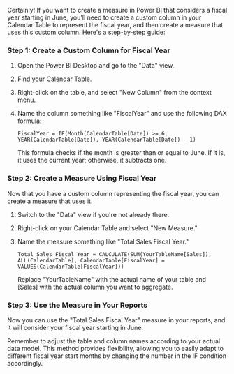 Certainly! If you want to create a measure in Power BI that considers a fiscal year starting in June, you'll need to create a custom column in your Calendar Table to represent the fiscal year, and then create a measure that uses this custom column. Here's a step-by-step guide:

### Step 1: Create a Custom Column for Fiscal Year

1. Open the Power BI Desktop and go to the "Data" view.
2. Find your Calendar Table.
3. Right-click on the table, and select "New Column" from the context menu.
4. Name the column something like "FiscalYear" and use the following DAX formula:

    ```DAX
    FiscalYear = IF(Month(CalendarTable[Date]) >= 6, YEAR(CalendarTable[Date]), YEAR(CalendarTable[Date]) - 1)
    ```

    This formula checks if the month is greater than or equal to June. If it is, it uses the current year; otherwise, it subtracts one.

### Step 2: Create a Measure Using Fiscal Year

Now that you have a custom column representing the fiscal year, you can create a measure that uses it.

1. Switch to the "Data" view if you're not already there.
2. Right-click on your Calendar Table and select "New Measure."
3. Name the measure something like "Total Sales Fiscal Year."

    ```DAX
    Total Sales Fiscal Year = CALCULATE(SUM(YourTableName[Sales]), ALL(CalendarTable), CalendarTable[FiscalYear] = VALUES(CalendarTable[FiscalYear]))
    ```

    Replace "YourTableName" with the actual name of your table and [Sales] with the actual column you want to aggregate.

### Step 3: Use the Measure in Your Reports

Now you can use the "Total Sales Fiscal Year" measure in your reports, and it will consider your fiscal year starting in June.

Remember to adjust the table and column names according to your actual data model. This method provides flexibility, allowing you to easily adapt to different fiscal year start months by changing the number in the IF condition accordingly.
